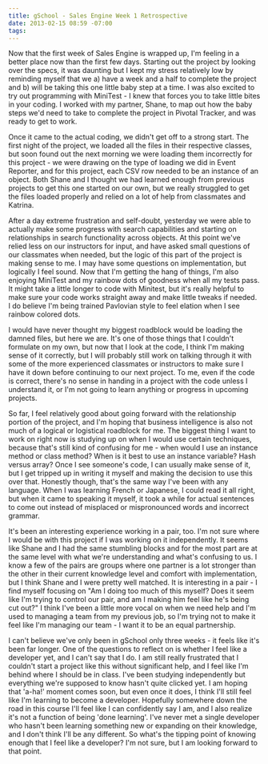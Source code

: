 ```yaml
---
title: gSchool - Sales Engine Week 1 Retrospective
date: 2013-02-15 08:59 -07:00
tags:
---
```


Now that the first week of Sales Engine is wrapped up, I'm feeling in a better place now than the first few days.  Starting out the project by looking over the specs, it was daunting but I kept my stress relatively low by reminding myself that we a) have a week and a half to complete the project and b) will be taking this one little baby step at a time.  I was also excited to try out programming with MiniTest - I knew that forces you to take little bites in your coding.  I worked with my partner, Shane, to map out how the baby steps we'd need to take to complete the project in Pivotal Tracker, and was ready to get to work.

Once it came to the actual coding, we didn't get off to a strong start.  The first night of the project, we loaded all the files in their respective classes, but soon found out the next morning we were loading them incorrectly for this project - we were drawing on the type of loading we did in Event Reporter, and for this project, each CSV row needed to be an instance of an object.  Both Shane and I thought we had learned enough from previous projects to get this one started on our own, but we really struggled to get the files loaded properly and relied on a lot of help from classmates and Katrina.

After a day extreme frustration and self-doubt, yesterday we were able to actually make some progress with search capabilities and starting on relationships in search functionality across objects.  At this point we've relied less on our instructors for input, and have asked small questions of our classmates when needed, but the logic of this part of the project is making sense to me.  I may have some questions on implementation, but logically I feel sound.  Now that I'm getting the hang of things, I'm also enjoying MiniTest and my rainbow dots of goodness when all my tests pass.  It might take a little longer to code with Minitest, but it's really helpful to make sure your code works straight away and make little tweaks if needed.  I do believe I'm being trained Pavlovian style to feel elation when I see rainbow colored dots.

I would have never thought my biggest roadblock would be loading the damned files, but here we are.  It's one of those things that I couldn't formulate on my own, but now that I look at the code, I think I'm making sense of it correctly, but I will probably still work on talking through it with some of the more experienced classmates or instructors to make sure I have it down before continuing to our next project.  To me, even if the code is correct, there's no sense in handing in a project with the code unless I understand it, or I'm not going to learn anything or progress in upcoming projects.

So far, I feel relatively good about going forward with the relationship portion of the project, and I'm hoping that business intelligence is also not much of a logical or logistical roadblock for me.  The biggest thing I want to work on right now is studying up on when I would use certain techniques, because that's still kind of confusing for me - when would I use an instance method or class method?  When is it best to use an instance variable?  Hash versus array?  Once I see someone's code, I can usually make sense of it, but I get tripped up in writing it myself and making the decision to use this over that.  Honestly though, that's the same way I've been with any language.  When I was learning French or Japanese, I could read it all right, but when it came to speaking it myself, it took a while for actual sentences to come out instead of misplaced or mispronounced words and incorrect grammar.

It's been an interesting experience working in a pair, too.  I'm not sure where I would be with this project if I was working on it independently.  It seems like Shane and I had the same stumbling blocks and for the most part are at the same level with what we're understanding and what's confusing to us.  I know a few of the pairs are groups where one partner is a lot stronger than the other in their current knowledge level and comfort with implementation, but I think Shane and I were pretty well matched.  It is interesting in a pair - I find myself focusing on "Am I doing too much of this myself?  Does it seem like I'm trying to control our pair, and am I making him feel like he's being cut out?"  I think I've been a little more vocal on when we need help and I'm used to managing a team from my previous job, so I'm trying not to make it feel like I'm managing our team - I want it to be an equal partnership.

I can't believe we've only been in gSchool only three weeks - it feels like it's been far longer.  One of the questions to reflect on is whether I feel like a developer yet, and I can't say that I do.  I am still really frustrated that I couldn't start a project like this without significant help, and I feel like I'm behind where I should be in class.  I've been studying independently but everything we're supposed to know hasn't quite clicked yet.  I am hoping that 'a-ha!' moment comes soon, but even once it does, I think I'll still feel like I'm learning to become a developer.  Hopefully somewhere down the road in this course I'll feel like I can confidently say I am, and I also realize it's not a function of being 'done learning'.  I've never met a single developer who hasn't been learning something new or expanding on their knowledge, and I don't think I'll be any different.  So what's the tipping point of knowing enough that I feel like a developer?  I'm not sure, but I am looking forward to that point.